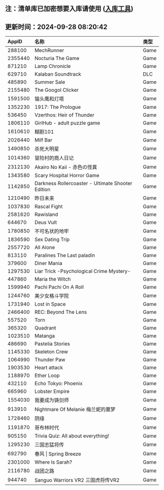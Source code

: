 ## 注：清单库已加密想要入库请使用 ([入库工具](https://github.com/BlankTMing/ManifestAutoUpdate/releases))

## 更新时间：2024-09-28 08:20:42
| AppID | 名称 | 类型  |
| :-------------------- | :----------------------------- | :----------- |
| 288100 | MechRunner| Game |
| 2355440 | Nocturia The Game| Game |
| 871210 | Lamp Chronicle| Game |
| 629710 | Kalaban Soundtrack| DLC |
| 485890 | Summer Sale| Game |
| 2155480 | The Googol Clicker| Game |
| 1591500 | 猫头鹰和灯塔| Game |
| 1352230 | 1917: The Prologue| Game |
| 536450 | Vzerthos: Heir of Thunder| Game |
| 1806110 | GirlHub - adult puzzle game| Game |
| 1610610 | 糊剧101| Game |
| 2026440 | Milf Bar| Game |
| 1490850 | 杀死大明星| Game |
| 1014360 | 冒险村的商人日记| Game |
| 2312130 | Akairo No Kaii - 赤色の怪異| Game |
| 1343580 | Scary Hospital Horror Game| Game |
| 1142850 | Darkness Rollercoaster - Ultimate Shooter Edition| Game |
| 1210490 | 昨日未来| Game |
| 1037830 | Rascal Fight| Game |
| 2581620 | Rawisland| Game |
| 644670 | Deus Vult| Game |
| 1780850 | 不可名状的地牢| Game |
| 1836590 | Sex Dating Trip| Game |
| 2557720 | All Alone| Game |
| 813110 | Paralines The Last paladin| Game |
| 379600 | Diner Mania| Game |
| 1297530 | Liar Trick -Psychological Crime Mystery-| Game |
| 447860 | Maria the Witch| Game |
| 1599940 | Pachi Pachi On A Roll| Game |
| 1244760 | 美少女格斗学院| Game |
| 1731940 | Lost in Space| Game |
| 2466400 | REC: Beyond The Lens| Game |
| 557520 | Torn| Game |
| 365320 | Quadrant| Game |
| 1023510 | Matanga| Game |
| 486690 | Pastelia Stories| Game |
| 1145330 | Skeleton Crew| Game |
| 1064990 | Thunder Paw| Game |
| 1903530 | Heart attack| Game |
| 1188970 | Ether Loop| Game |
| 432110 | Echo Tokyo: Phoenix| Game |
| 665960 | Lobster Empire| Game |
| 1554030 | 我要成为铸剑师| Game |
| 913910 | Nightmare Of Melanie 梅兰妮的噩梦| Game |
| 1728460 | 阴缘| Game |
| 1191870 | 哥布林时代| Game |
| 905150 | Trivia Quiz: All about everything!| Game |
| 1295230 | 三国志猛将传| Game |
| 692790 | 春风 \| Spring Breeze| Game |
| 2301000 | Where Is Sarah?| Game |
| 2116780 | 战团之路| Game |
| 944740 | Sanguo Warriors VR2 三国虎将传VR2| Game |
